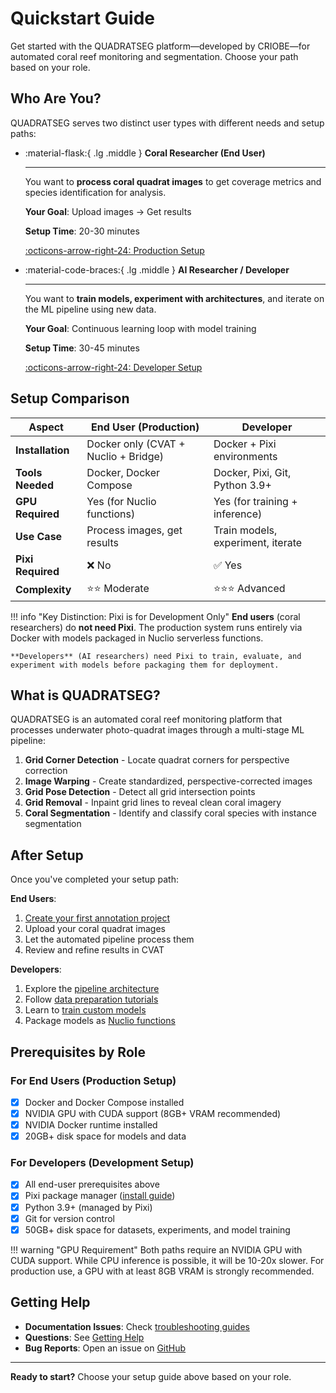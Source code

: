 # Quickstart Guide

Get started with the QUADRATSEG platform—developed by CRIOBE—for automated coral reef monitoring and segmentation. Choose your path based on your role.

## Who Are You?

QUADRATSEG serves two distinct user types with different needs and setup paths:

<div class="grid cards" markdown>

-   :material-flask:{ .lg .middle } **Coral Researcher (End User)**

    ---

    You want to **process coral quadrat images** to get coverage metrics and species identification for analysis.

    **Your Goal**: Upload images → Get results

    **Setup Time**: 20-30 minutes

    [:octicons-arrow-right-24: Production Setup](production-setup.md)

-   :material-code-braces:{ .lg .middle } **AI Researcher / Developer**

    ---

    You want to **train models, experiment with architectures**, and iterate on the ML pipeline using new data.

    **Your Goal**: Continuous learning loop with model training

    **Setup Time**: 30-45 minutes

    [:octicons-arrow-right-24: Developer Setup](developer-setup.md)

</div>

## Setup Comparison

| Aspect | End User (Production) | Developer |
|--------|----------------------|-----------|
| **Installation** | Docker only (CVAT + Nuclio + Bridge) | Docker + Pixi environments |
| **Tools Needed** | Docker, Docker Compose | Docker, Pixi, Git, Python 3.9+ |
| **GPU Required** | Yes (for Nuclio functions) | Yes (for training + inference) |
| **Use Case** | Process images, get results | Train models, experiment, iterate |
| **Pixi Required** | ❌ No | ✅ Yes |
| **Complexity** | ⭐⭐ Moderate | ⭐⭐⭐ Advanced |

!!! info "Key Distinction: Pixi is for Development Only"
    **End users** (coral researchers) do **not need Pixi**. The production system runs entirely via Docker with models packaged in Nuclio serverless functions.

    **Developers** (AI researchers) need Pixi to train, evaluate, and experiment with models before packaging them for deployment.

## What is QUADRATSEG?

QUADRATSEG is an automated coral reef monitoring platform that processes underwater photo-quadrat images through a multi-stage ML pipeline:

1. **Grid Corner Detection** - Locate quadrat corners for perspective correction
2. **Image Warping** - Create standardized, perspective-corrected images
3. **Grid Pose Detection** - Detect all grid intersection points
4. **Grid Removal** - Inpaint grid lines to reveal clean coral imagery
5. **Coral Segmentation** - Identify and classify coral species with instance segmentation

## After Setup

Once you've completed your setup path:

**End Users**:

1. [Create your first annotation project](first-annotation.md)
2. Upload your coral quadrat images
3. Let the automated pipeline process them
4. Review and refine results in CVAT

**Developers**:

1. Explore the [pipeline architecture](../user-guide/concepts/pipeline-overview.md)
2. Follow [data preparation tutorials](../user-guide/tutorials/data-preparation.md)
3. Learn to [train custom models](../user-guide/tutorials/model-training.md)
4. Package models as [Nuclio functions](../user-guide/modules/bridge.md)

## Prerequisites by Role

### For End Users (Production Setup)

- [x] Docker and Docker Compose installed
- [x] NVIDIA GPU with CUDA support (8GB+ VRAM recommended)
- [x] NVIDIA Docker runtime installed
- [x] 20GB+ disk space for models and data

### For Developers (Development Setup)

- [x] All end-user prerequisites above
- [x] Pixi package manager ([install guide](https://pixi.sh/latest/#installation))
- [x] Python 3.9+ (managed by Pixi)
- [x] Git for version control
- [x] 50GB+ disk space for datasets, experiments, and model training

!!! warning "GPU Requirement"
    Both paths require an NVIDIA GPU with CUDA support. While CPU inference is possible, it will be 10-20x slower. For production use, a GPU with at least 8GB VRAM is strongly recommended.

## Getting Help

- **Documentation Issues**: Check [troubleshooting guides](../setup/deployment/docker-compose.md#troubleshooting)
- **Questions**: See [Getting Help](../community/getting-help.md)
- **Bug Reports**: Open an issue on [GitHub](https://github.com/criobe/coral-segmentation/issues)

---

**Ready to start?** Choose your setup guide above based on your role.
